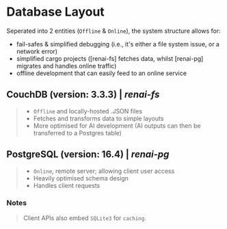 # Database Layout
Seperated into 2 entities (`Offline` & `Online`), the system structure allows for:
- fail-safes & simplified debugging (i.e., it's either a file system issue, or a network error)
- simplified cargo projects ([renai-fs] fetches data, whilst [renai-pg] migrates and handles online traffic)
- offline development that can easily feed to an online service

## CouchDB (version: 3.3.3) | *renai-fs*
> - `Offline` and locally-hosted .JSON files
> - Fetches and transforms data to simple layouts
> - More optimised for AI development (AI outputs can then be transferred to a Postgres table)

## PostgreSQL (version: 16.4) | *renai-pg*
> - `Online`, remote server; allowing client user access
> - Heavily optimised schema design
> - Handles client requests

### Notes
> Client APIs also embed `SQLite3` for `caching`.
